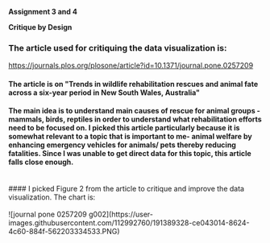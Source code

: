 **Assignment 3 and 4**

**Critique by Design**

### The article used for critiquing the data visualization is:
https://journals.plos.org/plosone/article?id=10.1371/journal.pone.0257209

#### The article is on "Trends in wildlife rehabilitation rescues and animal fate across a six-year period in New South Wales, Australia"
#### The main idea is to understand main causes of rescue for animal groups - mammals, birds, reptiles in order to understand what rehabilitation efforts need to be focused on. I picked this article particularly because it is somewhat relevant to a topic that is important to me- animal welfare by enhancing emergency vehicles for animals/ pets thereby reducing fatalities. Since I was unable to get direct data for this topic, this article falls close enough. 

<br/>
#### I picked Figure 2 from the article to critique and improve the data visualization. The chart is:
<br/>
<br/>
![journal pone 0257209 g002](https://user-images.githubusercontent.com/112992760/191389328-ce043014-8624-4c60-884f-562203334533.PNG)



